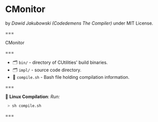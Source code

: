 
# CMonitor
by *Dawid Jakubowski (Codedemens The Compiler)* under MIT License.

===

CMonitor

===

 - 🗂 ```bin/``` - directory of CUtilities' build binaries.
 - 🗂 ```impl/``` - source code directory.
 - 💽 ```compile.sh``` - Bash file holding compilation information.

===

💽 **Linux Compilation**:
*Run:*
```bash
 > sh compile.sh
```

===